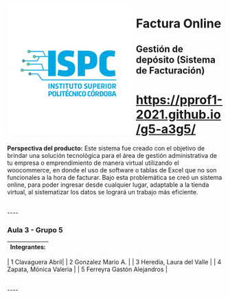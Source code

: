 <a href="url"><img src="https://github.com/PPROF1-2021/g5-a3g5/blob/master/img/logo.png" align="left" height="300"></a>


# Factura Online
## Gestión de depósito (Sistema de Facturación)
# https://pprof1-2021.github.io/g5-a3g5/

**Perspectiva del producto:**
Este sistema fue creado con el objetivo de brindar una solución tecnológica para el área de gestión
administrativa de tu empresa o emprendimiento de manera virtual utilizando el woocommerce, en donde el
uso de software o tablas de Excel que no son funcionales a la hora de facturar. Bajo esta problemática se creó
un sistema online, para poder ingresar desde cualquier lugar, adaptable a la tienda virtual, al sistematizar los
datos se logrará un trabajo más eficiente.

<br>
----
<br>


### Aula 3 -  Grupo 5



| Integrantes: |
|:-------------------------:|

| 1 Clavaguera Abril|
| 2 Gonzalez Mario A.  |
| 3 Heredia, Laura del Valle |
| 4 Zapata, Mónica Valeria  |
| 5 Ferreyra Gastón Alejandros |

<br>
----
<br
